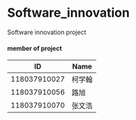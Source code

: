 # Software_innovation
Software innovation project


#### member of project 
| ID | Name |
| --- | --- |
| 118037910027  |  柯学翰 | 
| 118037910056 | 路旭 |
| 118037910070  | 张文浩 |

      
        
       

